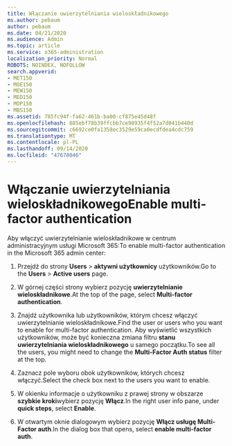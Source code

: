 ```yaml
---
title: Włączanie uwierzytelniania wieloskładnikowego
ms.author: pebaum
author: pebaum
ms.date: 04/21/2020
ms.audience: Admin
ms.topic: article
ms.service: o365-administration
localization_priority: Normal
ROBOTS: NOINDEX, NOFOLLOW
search.appverid:
- MET150
- MOE150
- MEW150
- MED150
- MOP150
- MBS150
ms.assetid: 785fc94f-fa62-461b-ba00-cf875e45d48f
ms.openlocfilehash: 885ebf78b39ffcbb7ce98935f4f52a7d041b440d
ms.sourcegitcommit: c6692ce0fa1358ec3529e59ca0ecdfdea4cdc759
ms.translationtype: MT
ms.contentlocale: pl-PL
ms.lasthandoff: 09/14/2020
ms.locfileid: "47678046"
---
```

# <a name="enable-multi-factor-authentication"></a><span data-ttu-id="eb716-102">Włączanie uwierzytelniania wieloskładnikowego</span><span class="sxs-lookup"><span data-stu-id="eb716-102">Enable multi-factor authentication</span></span>

<span data-ttu-id="eb716-103">Aby włączyć uwierzytelnianie wieloskładnikowe w centrum administracyjnym usługi Microsoft 365:</span><span class="sxs-lookup"><span data-stu-id="eb716-103">To enable multi-factor authentication in the Microsoft 365 admin center:</span></span>

1. <span data-ttu-id="eb716-104">Przejdź do strony **Users** \> **aktywni użytkownicy** użytkowników.</span><span class="sxs-lookup"><span data-stu-id="eb716-104">Go to the **Users** \> **Active users** page.</span></span>
    
2. <span data-ttu-id="eb716-105">W górnej części strony wybierz pozycję **uwierzytelnianie wieloskładnikowe**.</span><span class="sxs-lookup"><span data-stu-id="eb716-105">At the top of the page, select **Multi-factor authentication**.</span></span> 
    
3. <span data-ttu-id="eb716-106">Znajdź użytkownika lub użytkowników, którym chcesz włączyć uwierzytelnianie wieloskładnikowe.</span><span class="sxs-lookup"><span data-stu-id="eb716-106">Find the user or users who you want to enable for multi-factor authentication.</span></span> <span data-ttu-id="eb716-107">Aby wyświetlić wszystkich użytkowników, może być konieczna zmiana filtru **stanu uwierzytelniania wieloskładnikowego** u samego początku.</span><span class="sxs-lookup"><span data-stu-id="eb716-107">To see all the users, you might need to change the **Multi-Factor Auth status** filter at the top.</span></span>
    
4. <span data-ttu-id="eb716-108">Zaznacz pole wyboru obok użytkowników, których chcesz włączyć.</span><span class="sxs-lookup"><span data-stu-id="eb716-108">Select the check box next to the users you want to enable.</span></span>
    
5.  <span data-ttu-id="eb716-109">W okienku informacje o użytkowniku z prawej strony w obszarze **szybkie kroki**wybierz pozycję **Włącz**.</span><span class="sxs-lookup"><span data-stu-id="eb716-109">In the right user info pane, under **quick steps**, select **Enable**.</span></span> 
    
6. <span data-ttu-id="eb716-110">W otwartym oknie dialogowym wybierz pozycję **Włącz usługę Multi-Factor auth**.</span><span class="sxs-lookup"><span data-stu-id="eb716-110">In the dialog box that opens, select **enable multi-factor auth**.</span></span> 
    

